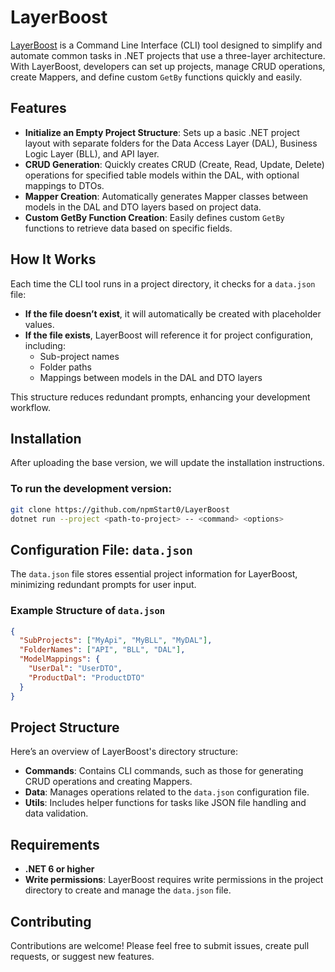 # LayerBoost

[LayerBoost](https://github.com/npmStart0/LayerBoost) is a Command Line Interface (CLI) tool designed to simplify and automate common tasks in .NET projects that use a three-layer architecture. With LayerBoost, developers can set up projects, manage CRUD operations, create Mappers, and define custom `GetBy` functions quickly and easily.

## Features

- **Initialize an Empty Project Structure**: Sets up a basic .NET project layout with separate folders for the Data Access Layer (DAL), Business Logic Layer (BLL), and API layer.
- **CRUD Generation**: Quickly creates CRUD (Create, Read, Update, Delete) operations for specified table models within the DAL, with optional mappings to DTOs.
- **Mapper Creation**: Automatically generates Mapper classes between models in the DAL and DTO layers based on project data.
- **Custom GetBy Function Creation**: Easily defines custom `GetBy` functions to retrieve data based on specific fields.

## How It Works

Each time the CLI tool runs in a project directory, it checks for a `data.json` file:
- **If the file doesn’t exist**, it will automatically be created with placeholder values.
- **If the file exists**, LayerBoost will reference it for project configuration, including:
  - Sub-project names
  - Folder paths
  - Mappings between models in the DAL and DTO layers

This structure reduces redundant prompts, enhancing your development workflow.

## Installation

After uploading the base version, we will update the installation instructions.

### To run the development version:
```bash
git clone https://github.com/npmStart0/LayerBoost
dotnet run --project <path-to-project> -- <command> <options>
```

## Configuration File: `data.json`

The `data.json` file stores essential project information for LayerBoost, minimizing redundant prompts for user input.

### Example Structure of `data.json`

```json
{
  "SubProjects": ["MyApi", "MyBLL", "MyDAL"],
  "FolderNames": ["API", "BLL", "DAL"],
  "ModelMappings": {
    "UserDal": "UserDTO",
    "ProductDal": "ProductDTO"
  }
}
```

## Project Structure

Here’s an overview of LayerBoost's directory structure:

- **Commands**: Contains CLI commands, such as those for generating CRUD operations and creating Mappers.
- **Data**: Manages operations related to the `data.json` configuration file.
- **Utils**: Includes helper functions for tasks like JSON file handling and data validation.

## Requirements

- **.NET 6 or higher**
- **Write permissions**: LayerBoost requires write permissions in the project directory to create and manage the `data.json` file.

## Contributing

Contributions are welcome! Please feel free to submit issues, create pull requests, or suggest new features.
